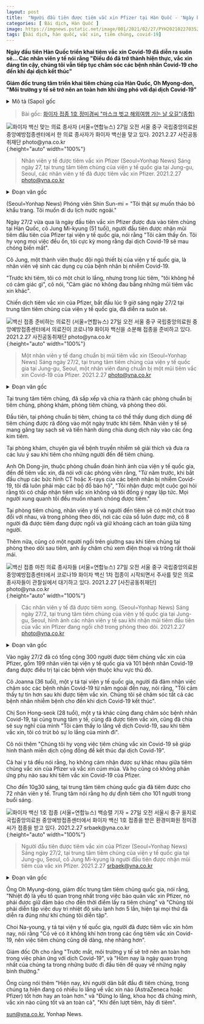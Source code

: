 ```yaml
---
layout: post
title:  "Người đầu tiên được tiêm vắc xin Pfizer tại Hàn Quốc - 'Ngày bạn có thể đi du lịch nước ngoài mà không phải đeo khẩu trang sắp đến.' [Tổng hợp]"
categories: [ Bài dịch, Hàn Quốc ]
image: https://imgnews.pstatic.net/image/001/2021/02/27/PYH2021022703520001300_P4_20210227144001781.jpg
tags: [bài dịch, hàn quốc, vắc xin, tiêm chủng, covid-19]
---
```


<p><strong>Ngày đầu tiên Hàn Quốc triển khai tiêm vắc xin Covid-19 đã diễn ra suôn sẻ... Các nhân viên y tế nói rằng "Điều đó đã trở thành hiện thực, vắc xin đáng tin cậy, chúng tôi vẫn tiếp tục chăm sóc các bệnh nhân Covid-19 cho đến khi đại dịch kết thúc"</strong></p>
<p><strong>Giám đốc trung tâm triển khai tiêm chủng của Hàn Quốc, Oh Myong-don, "Môi trường y tế sẽ trở nên an toàn hơn khi ứng phó với đại dịch Covid-19"</strong></p>

<details>
  <summary>Mô tả (Sapo) gốc</summary>
  <p>접종 첫날 순조…의료진 "맞으니 든든, 코로나19 종식 때까지 환자 간호"</p>
  <p>오명돈 중앙예방접종센터장 "더 안전한 상황에서 의료대응 가능"</p>
</details>

> Bài gốc: [화이자 접종 1호 정미경씨 "마스크 벗고 해외여행 가는 날 오길"(종합)](https://n.news.naver.com/article/001/0012229946)

![화이자 백신 맞는 의료 종사자 (서울=연합뉴스) 27일 오전 서울 중구 국립중앙의료원 중앙예방접종센터에서 한 의료 종사자가 화이자 백신을 맞고 있다. 2021.2.27 사진공동취재단 photo@yna.co.kr](https://imgnews.pstatic.net/image/001/2021/02/27/PYH2021022703520001300_P4_20210227144001781.jpg){:height="auto" width="100%"}
> Nhân viên y tế được tiêm vắc xin Pfizer
> (Seoul=Yonhap News) Sáng ngày 27, tại trung tâm tiêm chủng của viện y tế quốc gia tại Jung-gu, Seoul, các nhân viên y tế đã được tiêm vắc xin Pfizer. 2021.2.27 photo@yna.co.kr

<details>
  <summary>Đoạn văn gốc</summary>
  <p>(서울=연합뉴스) 신선미 기자 = "마스크를 꼭 벗고 싶어요. 해외여행도 가고 싶습니다."</p>
  <p>화이자 백신 접종이 처음 시작된 27일, 중앙의료원에서 이 백신을 가장 처음 맞은 정미경(51) 씨는 "한결 마음이 편하다. 다 맞았으면 좋겠고, 코로나19가 빨리 없어졌으면 하는 마음이 절실하다"며 이같이 기대를 나타냈다.</p>
  <p>정 씨는 국립중앙의료원 시설팀 소속으로 신종 코로나바이러스 감염증(코로나19) 환자 병동에서 미화원으로 일하고 있다.</p>
  <p>그는 "맞을 때 긴장은 좀 됐지만, 맞는 순간 '이게 주사인가' 싶을 정도로 느낌이 없었다"면서 "오히려 일반 근육 주사보다도 안 아팠다"고 설명했다.</p>
  <p>이날 오전 9시 중앙의료원 중앙예방접종센터에서 시작된 화이자 백신 접종은 오전 내내 순조롭게 진행됐다.</p>
</details>

(Seoul=Yonhap News) Phóng viên Shin Sun-mi = "Tôi thật sự muốn tháo bỏ khẩu trang. Tôi muốn đi du lịch nước ngoài."

Ngày 27/2 vừa qua là ngày đầu tiên vắc xin Pfizer được đưa vào tiêm chủng tại Hàn Quốc, cô Jung Mi-kyung (51 tuổi), người đầu tiên được nhận mũi tiêm đầu tiên của Pfizer tại viện y tế quốc gia, nói rằng "Tôi cảm thấy ổn. Tôi hy vọng mọi việc đều ổn, tôi cực kỳ mong rằng đại dịch Covid-19 sẽ mau chóng biến mất".

Cô Jung, một thành viên thuộc đội ngũ thiết bị của viện y tế quốc gia, là nhân viên vệ sinh các dụng cụ của bệnh nhân bị nhiễm Covid-19.

"Trước khi tiêm, tôi có một chút lo lắng, nhưng trong lúc tiêm, "tôi không hề có cảm giác gì", cô nói, "Cảm giác nó không đau bằng những mũi tiêm vắc xin khác".

Chiến dịch tiêm vắc xin của Pfizer, bắt đầu lúc 9 giờ sáng ngày 27/2 tại trung tâm tiêm chủng của viện y tế quốc gia, đã diễn ra suôn sẻ.

![백신 접종 준비하는 의료진 (서울=연합뉴스) 27일 오전 서울 중구 국립중앙의료원 중앙예방접종센터에서 의료진이 코로나19 화이자 백신을 소분해 접종을 준비하고 있다. 2021.2.27 사진공동취재단 photo@yna.co.kr](https://imgnews.pstatic.net/image/001/2021/02/27/PYH2021022703760001300_P4_20210227144001805.jpg){:height="auto" width="100%"}
> Một nhân viên y tế đang chuẩn bị mũi tiêm vắc xin
> (Seoul=Yonhap News) Sáng ngày 27/2, tại trung tâm tiêm chủng của viện y tế quốc gia tại Jung-gu, Seoul, một nhân viên đang chuẩn bị một mũi tiêm vắc xin Covid-19 của Pfizer. 2021.2.27 photo@yna.co.kr

<details>
  <summary>Đoạn văn gốc</summary>
  <p>센터 접종실은 주사준비실, 예진실, 접종실, 관찰실 등의 공간으로 구분돼 있다.</p>
  <p>우선 주사준비실에서는 전날 해동된 상태의 주사액을 볼 수 있었다. 의료진은 클린 벤치 안에 팔을 넣어 병에 들어있는 주사액을 주사기로 소분하고 있었다.</p>
  <p>예진실에서는 감염내과 전문의가 접종을 받으러 온 사람에게 접종 이후 주의사항을 설명하고 있었다.</p>
  <p>접종을 받으러 온 중앙의료원 영상의학과 소속 오동진 씨는 기자들에게 "작년부터 코로나19 환자의 CT(컴퓨터단층촬영)나 엑스레이를 찍어왔는데, 항상 방호복을 입었다"면서 "접종 여부를 묻는 연락이 와서 바로 맞겠다고 했다. 내 주변엔 다들 빨리 맞고 싶어한다"고 말했다.</p>
  <p>접종실에서도 의료진과 접종자 간 대화가 한창이었고, 창문이 다 열려있는 관찰실에서는 접종을 받은 8명 정도가 '거리두기'를 지키며 앉아 있었다.</p>
  <p>이외 집중관찰실에서는 1명이 침대에 앉아 있었는데, 이 사람 역시 스마트폰을 보면서 여유 있는 모습을 보였다.</p>
</details>

Tại trung tâm tiêm chủng, đã sắp xếp và chia ra thành các phòng chuẩn bị tiêm chủng, phòng khám, phòng tiêm chủng, và phòng theo dõi.

Đầu tiên, tại phòng chuẩn bị tiêm, chúng ta có thể thấy dung dịch dùng để tiêm chủng được rã đông vào một ngày trước khi tiêm. Nhân viên y tế sẽ mang găng tay sạch sẽ và tiến hành dùng chia dung dịch này vào các ống kim tiêm.

Tại phòng khám, chuyên gia về bệnh truyền nhiễm sẽ giải thích và đưa ra các lưu ý sau khi tiêm cho những người đến để tiêm chủng.

Anh Oh Dong-jin, thuộc phòng chuẩn đoán hình ảnh của viện y tế quốc gia, đến để tiêm vắc xin, đã nói với các phóng viên rằng, "Từ năm trước, khi bắt đầu chụp các bức hình CT hoặc X-rays của các bệnh nhân bị nhiễm Covid-19, tôi đã luôn phải mặc các bộ đồ bảo hộ", "Tôi nhận được một cuộc gọi hỏi rằng tôi có chấp nhận tiêm vắc xin không và tôi đồng ý ngay lập tức. Mọi người xung quanh tôi đều muốn nhanh chóng được tiêm."

Tại phòng tiêm chủng, nhân viên y tế và người đến tiêm sẽ có một chút trao đổi với nhau, và trong phòng theo dõi, nơi các cửa sổ luôn được mở, có 8 người đã được tiêm đang được ngồi và giữ khoảng cách an toàn giữa từng người.

Thêm nữa, cũng có một người ngồi trên giường sau khi tiêm chủng tại phòng theo dõi sau tiêm, anh ấy chăm chú xem điện thoại và trông rất thoải mái.

![백신 접종 마친 의료 종사자들 (서울=연합뉴스) 27일 오전 서울 중구 국립중앙의료원 중앙예방접종센터에서 코로나19 화이자 백신 1차 접종이 시작되면서 주사를 맞은 의료 종사자들이 관찰실에서 대기하고 있다. 2021.2.27 [사진공동취재단] photo@yna.co.kr](https://imgnews.pstatic.net/image/001/2021/02/27/PYH2021022703790001300_P4_20210227144001821.jpg){:height="auto" width="100%"}
> Các nhân viên y tế đã được tiêm xong.
> (Seoul=Yonhap News) Sáng ngày 27/2, tại trung tâm tiêm chủng của viện y tế quốc gia tại Jung-gu, Seoul, hình ảnh các nhân viên y tế sau khi nhận mũi tiêm đầu tiên của vắc xin Pfizer đang ngồi chờ trong phòng theo dõi. 2021.2.27 photo@yna.co.kr

<details>
  <summary>Đoạn văn gốc</summary>
  <p>이날 하루 접종 대상은 중앙의료원 종사자 199명과 수도권 코로나19 환자 치료병원 종사자 101명 등 총 300명이다.</p>
  <p>지난 1년간 코로나19 중환자 간호를 맡아온 조안나(36) 중앙의료원 간호사는 "백신을 맞고 나니 더 든든하다. 코로나19가 종식될 때까지 중환자를 간호하겠다"고 말했다.</p>
  <p>같은 병원에서 코로나19 중환자를 돌보는 손홍석(28) 간호사 역시 접종을 받고 "코로나19 때문에 마음 졸이고 있었는데, 백신 접종으로 걱정을 덜 수 있겠다"고 소감을 전했다.</p>
  <p>그는 "코로나19 백신 접종으로 집단면역이 형성돼 코로나19 종식에 도움이 되길 바란다"고 덧붙였다.</p>
  <p>두 간호사는 모두 화이자 백신을 맞을 때 인플루엔자(독감) 백신 등을 접종한 경우와 비교해 차이를 느끼지 못했다고 입을 모았다. 두 간호사의 경우 접종 후 이상반응은 나타나지 않았다.</p>
  <p>오전 10시 30분까지 중앙예방접종센터에서 접종을 받은 사람은 의료원 직원 72명이다. 센터는 오전 중 101명까지 접종을 하겠다는 계획을 밝혔다.</p>
</details>

Vào ngày 27/2 đã có tổng cộng 300 người được tiêm chủng vắc xin của Pfizer, gồm 199 nhân viên tại viện y tế quốc gia và 101 bệnh nhân Covid-19 đang được điều trị tại các bệnh viện thuộc khu vực thủ đô.

Cô Joanna (36 tuổi), một y tá tại viện y tế quốc gia, người đã đảm nhận việc chăm sóc các bệnh nhân Covid-19 từ năm ngoái đến nay, nói rằng, "Tôi cảm thấy tự tin hơn sau khi được tiêm vắc xin. Chúng tôi sẽ chăm sóc tất cả các bệnh nhân nhiễm bệnh cho đến khi dịch Covid-19 kết thúc".

Chị Son Hong-seok (28 tuổi), một y tá khác cũng đang chăm sóc bệnh nhân Covid-19, tại cùng trung tâm y tế, cũng đã được tiêm vắc xin, cũng đã chia sẻ suy nghĩ của mình "Tôi cảm thấy lo lắng về dịch Covid-19, sau khi tiêm vắc xin, tôi có trút bỏ sự lo lắng của mình đi".

Cô nói thêm "Chúng tôi hy vọng việc tiêm chủng vắc xin Covid-19 sẽ giúp hình thành miễn dịch cộng đồng để kết thúc đại dịch Covid-19".

Cả hai y tá đều nói rằng, họ không cảm nhận được sự khác nhau giữa tiêm chủng vắc xin của Pfizer và vắc xin cúm mùa. Và họ cũng có không phản ứng phụ nào sau khi tiêm vắc xin Covid-19 của Pfizer.

Cho đến 10g30 sáng, tại trung tâm tiêm chủng quốc gia đã tiêm được cho 72 nhân viên y tế. Trung tâm nói rằng họ dự định tiêm cho 101 người trong buổi sáng.

![화이자 백신 1호 접종 (서울=연합뉴스) 백승렬 기자 = 27일 오전 서울시 중구 을지로 국립중앙의료원 중앙예방접종센터에서 화이자 백신 1호 접종을 받은 환경미화원 정미경 씨가 접종을 받고 있다. 2021.2.27 srbaek@yna.co.kr](https://imgnews.pstatic.net/image/001/2021/02/27/PYH2021022702840001300_P4_20210227144001832.jpg){:height="auto" width="100%"}
> Người đầu tiên được tiêm vắc xin của Pfizer
> (Seoul=Yonhap News) Sáng ngày 27/2, tại trung tâm tiêm chủng của viện y tế quốc gia tại Jung-gu, Seoul, cô Jung Mi-kyung là người đầu tiên được nhận mũi tiêm của vắc xin Pfizer. 2021.2.27 srbaek@yna.co.kr

<details>
  <summary>Đoạn văn gốc</summary>
  <p>오명돈 중앙예방접종센터장은 "화이자 백신은 가장 중요한 게 (보관) 온도이고, 접종까지 정해진 시간 안에 이 조건을 지켜야 한다"면서 "지금껏 5번 이상 연습을 통해 콜드체인 유지에 대한 연습을 많이 했고, 실제 접종에서도 연습 과정과 똑같이 진행했다"고 말했다.</p>
  <p>이날 접종자들에게 주사를 놓은 최나영 중앙의료원 간호사는 "(코로나19 백신용) 주사기가 공기가 덜 차는 것 같고, 들어가는 것도 부드럽다"고 말했다.</p>
  <p>오 센터장은 "앞으로 의료 대응이 더 안전한 상황에서 가능해질 것"이라며 "(이런 의미에서) 오늘은 일상을 되찾는 첫걸음을 한 중요한 날"이라고 의의를 밝혔다.</p>
  <p>이어 그는 "국민들께서 현재 국내에서 접종을 시작한 아스트라제네카 백신과 화이자 백신 중 어느 것이 더 좋은지, 안전한지에 대해 불안한 점이 많은 것 같다"면서 "학술적으로는 어느 백신이든 안전성, 예방 효과가 입증돼 있다. 순서가 오면 접종하시길 바란다"고 요청했다.</p>
</details>

Ông Oh Myung-dong, giám đốc trung tâm tiêm chủng quốc gia, nói rằng, "Nhiệt độ là yếu tố quan trọng nhất trong việc bảo quản vắc xin Pfizer, nó phải được giữ đảm bảo cho đến thời điểm lấy ra tiêm chủng" và "Chúng tôi phải diễn tập việc duy trì nhiệt độ siêu lạnh hơn 5 lần, hiện tại mọi thứ đã diễn ra đúng như khi chúng tôi diễn tập".

Choi Na-young, y tá tại viện y tế quốc gia, người đã được tiêm vắc xin hôm nay, nói rằng "Có vẻ có ít không khí hơn trong các ống tiêm vắc xin Covid-19, nên việc tiêm chủng cũng dễ dàng, nhẹ nhàng hơn".

Giám đốc Oh cho rằng "Trước mắt, môi trường y tế sẽ trở nên an toàn hơn trong việc phản ứng với dịch Covid-19", và "Hôm nay là ngày quan trọng nhất của chúng ta trong những bước đi đầu tiên để quay về những ngày bình thường."

Ông cùng nói thêm "Hiện nay, khi người dân bắt đầu đi tiêm chủng, trong chúng ta hiện đang có nhiều lo lắng về vắc xin nào (AstraZeneca hoặc Pfizer) tốt hơn hay an toàn hơn." và "Đừng lo lắng, khoa học đã chứng minh, vắc xin nào cũng tốt và an toàn cả", "Khi đến lượt tiêm, hãy đi tiêm".

sun@yna.co.kr, Yonhap News.